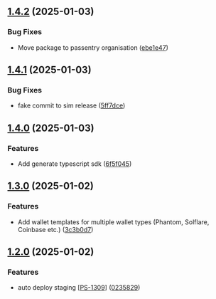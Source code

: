 ## [1.4.2](https://github.com/PassEntry/POW-Cards-API/compare/v1.4.1...v1.4.2) (2025-01-03)


### Bug Fixes

* Move package to passentry organisation ([ebe1e47](https://github.com/PassEntry/POW-Cards-API/commit/ebe1e47e79d046d7f502faddcec582fcf38fa842))

## [1.4.1](https://github.com/PassEntry/POW-Cards-API/compare/v1.4.0...v1.4.1) (2025-01-03)


### Bug Fixes

* fake commit to sim release ([5ff7dce](https://github.com/PassEntry/POW-Cards-API/commit/5ff7dce5b679c794c93b09c6bb868f13c2f2e4e2))

## [1.4.0](https://github.com/PassEntry/POW-Cards-API/compare/v1.3.0...v1.4.0) (2025-01-03)


### Features

* Add generate typescript sdk ([6f5f045](https://github.com/PassEntry/POW-Cards-API/commit/6f5f045c90b2a0b9551fc6339af3f966217f969f))

## [1.3.0](https://github.com/PassEntry/POW-Cards-API/compare/v1.2.0...v1.3.0) (2025-01-02)


### Features

* Add wallet templates for multiple wallet types (Phantom, Solflare, Coinbase etc.) ([3c3b0d7](https://github.com/PassEntry/POW-Cards-API/commit/3c3b0d7210626bae9e46ae490156e2a1d740ef9d))

## [1.2.0](https://github.com/PassEntry/POW-Cards-API/compare/v1.1.4...v1.2.0) (2025-01-02)


### Features

* auto deploy staging [[PS-1309](https://passentry.atlassian.net/browse/PS-1309)] ([0235829](https://github.com/PassEntry/POW-Cards-API/commit/02358290c6ff5317bfe3e7cf5e9e437394da11bc))


